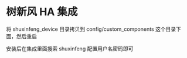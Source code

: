 # 树新风 HA 集成

将 shuxinfeng_device 目录拷贝到 config/custom_components 这个目录下面，然后重启

安装后在集成里面搜索 shuxinfeng 配置用户名密码即可


